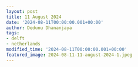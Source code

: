 ```yaml
---
layout: post
title: 11 August 2024
date: '2024-08-11T00:00:00.001+00:00'
author: Dedunu Dhananjaya
tags:
- delft
- netherlands
modified_time: '2024-08-11T00:00:00.001+00:00'
featured_image: 2024-08-11-11-august-2024-1.jpeg
---
```

